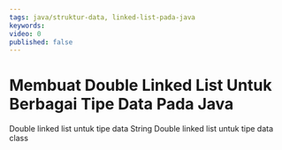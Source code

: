 ```yaml
---
tags: java/struktur-data, linked-list-pada-java
keywords: 
video: 0
published: false
---
```

# Membuat Double Linked List Untuk Berbagai Tipe Data Pada Java

Double linked list untuk tipe data String
Double linked list untuk tipe data class